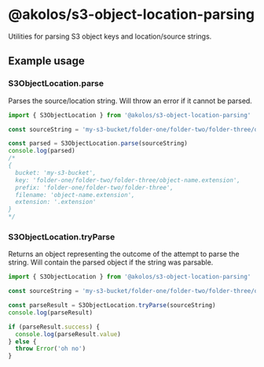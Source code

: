 # @akolos/s3-object-location-parsing

Utilities for parsing S3 object keys and location/source strings.

## Example usage

### S3ObjectLocation.parse

Parses the source/location string. Will throw an error if it cannot be parsed.

```ts
import { S3ObjectLocation } from '@akolos/s3-object-location-parsing'

const sourceString = 'my-s3-bucket/folder-one/folder-two/folder-three/object-name.extension'

const parsed = S3ObjectLocation.parse(sourceString)
console.log(parsed)
/*
{
  bucket: 'my-s3-bucket',
  key: 'folder-one/folder-two/folder-three/object-name.extension',
  prefix: 'folder-one/folder-two/folder-three',
  filename: 'object-name.extension',
  extension: '.extension'
}
*/
```

### S3ObjectLocation.tryParse

Returns an object representing the outcome of the attempt to parse the string. Will contain the parsed object if the
string was parsable.

```ts
import { S3ObjectLocation } from '@akolos/s3-object-location-parsing'

const sourceString = 'my-s3-bucket/folder-one/folder-two/folder-three/object-name.extension'

const parseResult = S3ObjectLocation.tryParse(sourceString)
console.log(parseResult)

if (parseResult.success) {
  console.log(parseResult.value)
} else {
  throw Error('oh no')
}
```
